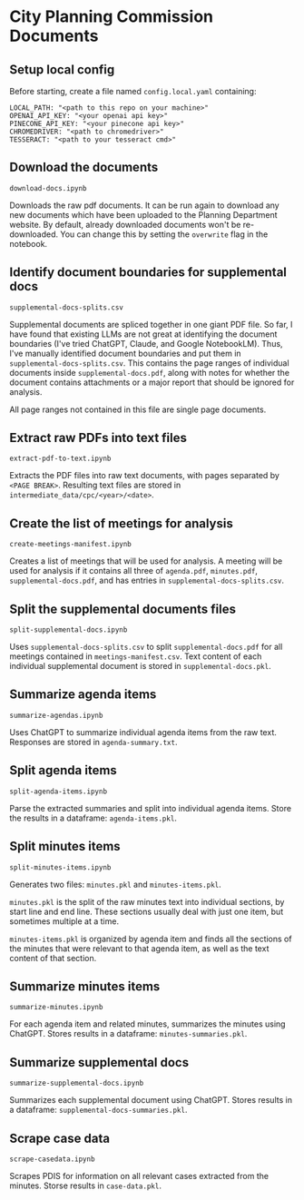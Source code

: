 # City Planning Commission Documents

## Setup local config

Before starting, create a file named `config.local.yaml` containing:

```
LOCAL_PATH: "<path to this repo on your machine>"
OPENAI_API_KEY: "<your openai api key>"
PINECONE_API_KEY: "<your pinecone api key>"
CHROMEDRIVER: "<path to chromedriver>"
TESSERACT: "<path to your tesseract cmd>"
```

## Download the documents

`download-docs.ipynb`

Downloads the raw pdf documents. It can be run again to download any new documents which have been uploaded to the Planning Department website. By default, already downloaded documents won't be re-downloaded. You can change this by setting the `overwrite` flag in the notebook.

## Identify document boundaries for supplemental docs

`supplemental-docs-splits.csv`

Supplemental documents are spliced together in one giant PDF file. So far, I have found that existing LLMs are not great at identifying the document boundaries (I've tried ChatGPT, Claude, and Google NotebookLM). Thus, I've manually identified document boundaries and put them in `supplemental-docs-splits.csv`. This contains the page ranges of individual documents inside `supplemental-docs.pdf`, along with notes for whether the document contains attachments or a major report that should be ignored for analysis.

All page ranges not contained in this file are single page documents.

## Extract raw PDFs into text files

`extract-pdf-to-text.ipynb`

Extracts the PDF files into raw text documents, with pages separated by `<PAGE BREAK>`. Resulting text files are stored in `intermediate_data/cpc/<year>/<date>`.

## Create the list of meetings for analysis

`create-meetings-manifest.ipynb`

Creates a list of meetings that will be used for analysis. A meeting will be used for analysis if it contains all three of `agenda.pdf`, `minutes.pdf`, `supplemental-docs.pdf`, and has entries in `supplemental-docs-splits.csv`.

## Split the supplemental documents files

`split-supplemental-docs.ipynb`

Uses `supplemental-docs-splits.csv` to split `supplemental-docs.pdf` for all meetings contained in `meetings-manifest.csv`. Text content of each individual supplemental document is stored in `supplemental-docs.pkl`.

## Summarize agenda items

`summarize-agendas.ipynb`

Uses ChatGPT to summarize individual agenda items from the raw text. Responses are stored in `agenda-summary.txt`.

## Split agenda items

`split-agenda-items.ipynb`

Parse the extracted summaries and split into individual agenda items. Store the results in a dataframe: `agenda-items.pkl`.

## Split minutes items

`split-minutes-items.ipynb`

Generates two files: `minutes.pkl` and `minutes-items.pkl`.

`minutes.pkl` is the split of the raw minutes text into individual sections, by start line and end line. These sections usually deal with just one item, but sometimes multiple at a time.

`minutes-items.pkl` is organized by agenda item and finds all the sections of the minutes that were relevant to that agenda item, as well as the text content of that section.

## Summarize minutes items

`summarize-minutes.ipynb`

For each agenda item and related minutes, summarizes the minutes using ChatGPT. Stores results in a dataframe: `minutes-summaries.pkl`.

## Summarize supplemental docs

`summarize-supplemental-docs.ipynb`

Summarizes each supplemental document using ChatGPT. Stores results in a dataframe: `supplemental-docs-summaries.pkl`.

## Scrape case data

`scrape-casedata.ipynb`

Scrapes PDIS for information on all relevant cases extracted from the minutes. Storse results in `case-data.pkl`.

